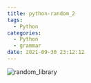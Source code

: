```yaml
---
title: python-random_2
tags:
  - Python
categories:
  - Python
  - grammar
date: 2021-09-30 23:12:12
---
```


![random_library](/review_img/python_grammar/2.PNG)